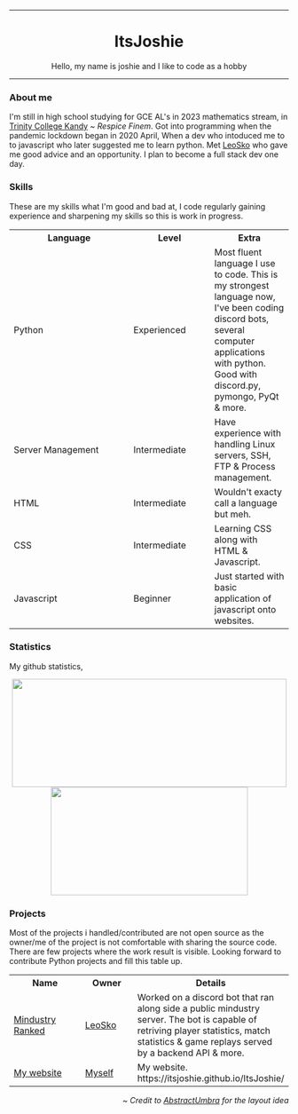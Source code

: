 ***
<div align="center">
  <h1>ItsJoshie</h1>
  <p>
	Hello, my name is joshie and I like to code as a hobby
  </p>
</div>

***
<div align="left">
  <h3>About me</h3>
  <p>
	I'm still in high school studying for GCE AL's in 2023 mathematics stream, in <a href="https://www.trinitycollege.lk" target="_blank" >Trinity College Kandy</a> <i>~ Respice Finem</i>.
	Got into programming when the pandemic lockdown began in 2020 April,
	When a dev who intoduced me to to javascript who later suggested me to learn python.
	Met <a href="https://github.com/LeoSko" target="_blank" >LeoSko</a> who gave me good advice and an opportunity.
	I plan to become a full stack dev one day.
  </p>

  <h3>Skills</h3>
  <p>
	These are my skills what I'm good and bad at, I code regularly gaining experience and sharpening my skills so this is work in progress.
  </p>
  <table>
	<tr>
	  <th width=200px>Language</th>
	  <th width=130px>Level</th>
	  <th>Extra</th>
	</tr>
	  <tr>
	  <td>Python</td>
	  <td>Experienced</td>
	  <td>Most fluent language I use to code. This is my strongest language now, I've been coding discord bots, several computer applications with python. Good with discord.py, pymongo, PyQt & more.</td>
	</tr>
	<tr>
	  <td>Server Management</td>
	  <td>Intermediate</td>
	  <td>Have experience with handling Linux servers, SSH, FTP & Process management.</td>
	</tr>
	<tr>
	  <td>HTML</td>
	  <td>Intermediate</td>
	  <td>Wouldn't exacty call a language but meh.</td>
	</tr>
	<tr>
	  <td>CSS</td>
	  <td>Intermediate</td>
	  <td>Learning CSS along with HTML & Javascript.</td>
	</tr>
	<tr>
	  <td>Javascript</td>
	  <td>Beginner</td>
	  <td>Just started with basic application of javascript onto websites.</td>
	</tr>
  </table>

  <h3>Statistics</h3>
  <p>
	My github statistics,
  </p>
  <p align="center">
	<img src="https://github-readme-stats.vercel.app/api?username=ItsJoshie&show_icons=true&include_all_commits=true&show_icons=true&title_color=fff&icon_color=f0f0f0&text_color=f0f0f0&bg_color=151b22&hide_border=true" width=495px height=195px />
	<img src="https://github-readme-stats.vercel.app/api/top-langs/?username=ItsJoshie&show_icons=true&show_icons=true&title_color=&icon_color=f0f0f0&text_color=f0f0f0&bg_color=151b22&hide_border=true" width=355px height=195px />
  </p>

  <h3>Projects</h3>
  <p>
	Most of the projects i handled/contributed are not open source as the owner/me of the project is not comfortable with sharing the source code.
	There are few projects where the work result is visible. Looking forward to contribute Python projects and fill this table up.
  </p>
  <table>
	<tr>
	  <th width=200px>Name</th>
	  <th width=130px>Owner</th>
	  <th>Details</tr>
	</tr>
	<tr>
	  <td>
		<a href="https://discord.com/invite/Hjr92J7" target="_blank">Mindustry Ranked</a>
	  </td>
	  <td>
		<a href="https://github.com/LeoSko" target="_blank">LeoSko</a>
	  </td>
	  <td>
		Worked on a discord bot that ran along side a public mindustry server.
		The bot is capable of retriving player statistics, match statistics & game replays served by a backend API & more.
	  </td>
	</tr>
  <tr>
	<td>
	  <a href="https://github.com/ItsJoshie/ItsJoshie" target="_blank">My website</a>
	</td>
	<td>
	  <a href="https://github.com/ItsJoshie" target="_blank">Myself</a>
	</td>
	<td>
	  My website. https://itsjoshie.github.io/ItsJoshie/
	</td>
  </tr>
  </table>

  <p align="right">
	<i>~ Credit to <a href="https://github.com/AbstractUmbra">AbstractUmbra</a> for the layout idea</i>
  </p>
</div>
